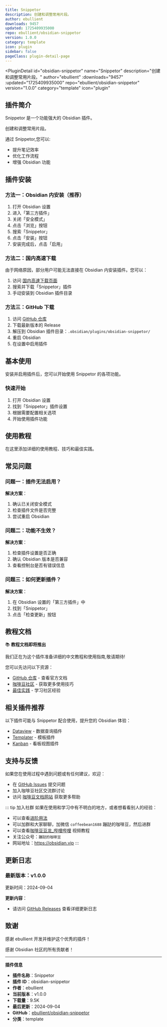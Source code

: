 ```yaml
---
title: Snippetor
description: 创建和调整常用片段。
author: ebullient
downloads: 9457
updated: 1725409935000
repo: ebullient/obsidian-snippetor
version: 1.0.0
category: template
icon: plugin
sidebar: false
pageClass: plugin-detail-page
---
```


<PluginDetail
  id="obsidian-snippetor"
  name="Snippetor"
  description="创建和调整常用片段。"
  author="ebullient"
  :downloads="9457"
  :updated="1725409935000"
  repo="ebullient/obsidian-snippetor"
  version="1.0.0"
  category="template"
  icon="plugin"
>

<!-- AUTO_GENERATED_START -->
## 插件简介

Snippetor 是一个功能强大的 Obsidian 插件。

创建和调整常用片段。

通过 Snippetor,您可以:

- 提升笔记效率
- 优化工作流程
- 增强 Obsidian 功能

<!-- AUTO_GENERATED_END -->

<!-- AUTO_GENERATED_START -->
## 插件安装

### 方法一：Obsidian 内安装（推荐）

1. 打开 Obsidian 设置
2. 进入「第三方插件」
3. 关闭「安全模式」
4. 点击「浏览」按钮
5. 搜索「Snippetor」
6. 点击「安装」按钮
7. 安装完成后，点击「启用」

### 方法二：国内高速下载

由于网络原因，部分用户可能无法直接在 Obsidian 内安装插件。您可以：

1. 访问 [国内高速下载页面](/zh/documentation/obsidian-plugins-download.html)
2. 搜索并下载「Snippetor」插件
3. 手动安装到 Obsidian 插件目录

### 方法三：GitHub 下载

1. 访问 [GitHub 仓库](https://github.com/ebullient/obsidian-snippetor)
2. 下载最新版本的 Release
3. 解压到 Obsidian 插件目录：`.obsidian/plugins/obsidian-snippetor/`
4. 重启 Obsidian
5. 在设置中启用插件

## 基本使用

安装并启用插件后，您可以开始使用 Snippetor 的各项功能。

### 快速开始

1. 打开 Obsidian 设置
2. 找到「Snippetor」插件设置
3. 根据需要配置相关选项
4. 开始使用插件功能

<!-- AUTO_GENERATED_END -->

<!-- CUSTOM_CONTENT_START:tutorial -->
## 使用教程

在这里添加详细的使用教程、技巧和最佳实践。

<!-- CUSTOM_CONTENT_END:tutorial -->

<!-- SHARED_CONTENT_START -->
## 常见问题

### 问题一：插件无法启用？

**解决方案**：
1. 确认已关闭安全模式
2. 检查插件文件是否完整
3. 尝试重启 Obsidian

### 问题二：功能不生效？

**解决方案**：
1. 检查插件设置是否正确
2. 确认 Obsidian 版本是否兼容
3. 查看控制台是否有错误信息

### 问题三：如何更新插件？

**解决方案**：
1. 在 Obsidian 设置的「第三方插件」中
2. 找到「Snippetor」
3. 点击「检查更新」按钮

## 教程文档

📚 **教程文档即将推出**

我们正在为这个插件准备详细的中文教程和使用指南,敬请期待!

您可以先访问以下资源：
- [GitHub 仓库](https://github.com/ebullient/obsidian-snippetor) - 查看官方文档
- [咖啡豆社区](/zh/bases/) - 获取更多使用技巧
- [最佳实践](/zh/best-practices/) - 学习社区经验

## 相关插件推荐

以下插件可能与 Snippetor 配合使用，提升您的 Obsidian 体验：

- [Dataview](/zh/plugins/dataview.html) - 数据查询插件
- [Templater](/zh/plugins/templater-obsidian.html) - 模板插件
- [Kanban](/zh/plugins/obsidian-kanban.html) - 看板视图插件

## 支持与反馈

如果您在使用过程中遇到问题或有任何建议，欢迎：

- 在 [GitHub Issues](https://github.com/ebullient/obsidian-snippetor/issues) 提交问题
- 加入咖啡豆社区交流群讨论
- 访问 [咖啡豆文档网站](https://obsidian.vip) 获取更多帮助

::: tip 加入社群
如果在使用和学习中有不明白的地方，或者想看看别人的经验：
- 可以查看[进阶用法](/zh/advanced)
- 可以加群和大家聊聊，加微信 `coffeebean1688` 蹦跶的咖啡豆，然后进群
- 可以查看[咖啡豆豆龙_哔哩哔哩](https://space.bilibili.com/618777356) 视频教程
- 关注公众号：`蹦跶的咖啡豆`
- 网站地址：https://obsidian.vip
:::
<!-- SHARED_CONTENT_END -->

<!-- AUTO_GENERATED_START -->
## 更新日志

### 最新版本：v1.0.0

更新时间：2024-09-04

**更新内容**：
- 请访问 [GitHub Releases](https://github.com/ebullient/obsidian-snippetor/releases) 查看详细更新日志

## 致谢

感谢 ebullient 开发并维护这个优秀的插件！

感谢 Obsidian 社区的所有贡献者！

---

**插件信息**
- **插件名称**：Snippetor
- **插件 ID**：obsidian-snippetor
- **作者**：ebullient
- **当前版本**：v1.0.0
- **下载量**：9.5K
- **最后更新**：2024-09-04
- **GitHub**：[ebullient/obsidian-snippetor](https://github.com/ebullient/obsidian-snippetor)
- **分类**：template
<!-- AUTO_GENERATED_END -->

</PluginDetail>

